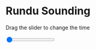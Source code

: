 <h1>Rundu Sounding</h1>
<p>Drag the slider to change the time</p>

<div class="slidecontainer">
<input oninput='setImage(this)' class="slider" type="range" min="0" max="7" value="0" step="1" />
<img id='img'/>
</div>

<script>
var img = document.getElementById('img');
var img_array = ['/assets/images/skwt/skd_rundu_wrfout_d01_2020-08-02_12:00:00.png',
'/assets/images/skwt/skd_rundu_wrfout_d01_2020-08-02_18:00:00.png',
'/assets/images/skwt/skd_rundu_wrfout_d01_2020-08-03_00:00:00.png',
'/assets/images/skwt/skd_rundu_wrfout_d01_2020-08-03_06:00:00.png',
'/assets/images/skwt/skd_rundu_wrfout_d01_2020-08-03_12:00:00.png',
'/assets/images/skwt/skd_rundu_wrfout_d01_2020-08-03_18:00:00.png',
'/assets/images/skwt/skd_rundu_wrfout_d01_2020-08-04_00:00:00.png',];
function setImage(obj)
{
        var value = obj.value;
        img.src = img_array[value];

}
</script>
